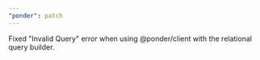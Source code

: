 ```yaml
---
"ponder": patch
---
```


Fixed "Invalid Query" error when using @ponder/client with the relational query builder.
